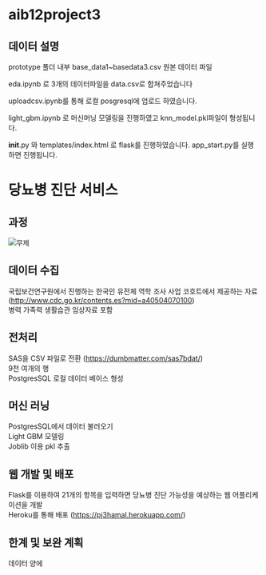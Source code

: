 # aib12project3


## 데이터 설명

prototype 폴더 내부
base_data1~basedata3.csv 원본 데이터 파일

eda.ipynb 로 3개의 데이터파일을 data.csv로 합쳐주었습니다

uploadcsv.ipynb를 통해 로컬 posgresql에 업로드 하였습니다.

light_gbm.ipynb 로 머신머닝 모델링을 진행하였고 knn_model.pkl파일이 형성됩니다.

__init__.py 와 templates/index.html 로 flask를 진행하였습니다. app_start.py를 실행하면 진행됩니다.


# 당뇨병 진단 서비스  

## 과정

![무제](https://user-images.githubusercontent.com/97571812/172056398-b8e383de-d28c-4063-8c94-b9f215dcd874.png)  

## 데이터 수집  
국립보건연구원에서 진행하는 한국인 유전체 역학 조사 사업 코호트에서 제공하는 자료 (http://www.cdc.go.kr/contents.es?mid=a40504070100)  
병력 가족력 생활습관 임상자료 포함

## 전처리
SAS을 CSV 파일로 전환 (https://dumbmatter.com/sas7bdat/)  
9천 여개의 행  
PostgresSQL 로컬 데이터 베이스 형성  

## 머신 러닝
PostgresSQL에서 데이터 불러오기  
Light GBM 모델링  
Joblib 이용 pkl 추출  

## 웹 개발 및 배포  
Flask를 이용하여 21개의 항목을 입력하면 당뇨병 진단 가능성을 예상하는 웹 어플리케이션을 개발  
Heroku를 통해 배포 (https://pj3hamal.herokuapp.com/)  

## 한계 및 보완 계획  
데이터 양에 
